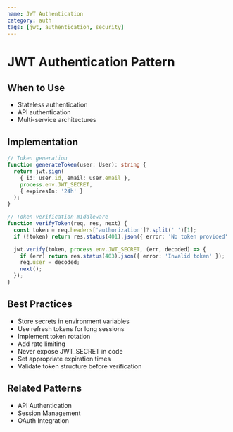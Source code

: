 ```yaml
---
name: JWT Authentication
category: auth
tags: [jwt, authentication, security]
---
```


# JWT Authentication Pattern

## When to Use
- Stateless authentication
- API authentication
- Multi-service architectures

## Implementation
```typescript
// Token generation
function generateToken(user: User): string {
  return jwt.sign(
    { id: user.id, email: user.email },
    process.env.JWT_SECRET,
    { expiresIn: '24h' }
  );
}

// Token verification middleware
function verifyToken(req, res, next) {
  const token = req.headers['authorization']?.split(' ')[1];
  if (!token) return res.status(401).json({ error: 'No token provided' });

  jwt.verify(token, process.env.JWT_SECRET, (err, decoded) => {
    if (err) return res.status(403).json({ error: 'Invalid token' });
    req.user = decoded;
    next();
  });
}
```

## Best Practices
- Store secrets in environment variables
- Use refresh tokens for long sessions
- Implement token rotation
- Add rate limiting
- Never expose JWT_SECRET in code
- Set appropriate expiration times
- Validate token structure before verification

## Related Patterns
- API Authentication
- Session Management
- OAuth Integration

